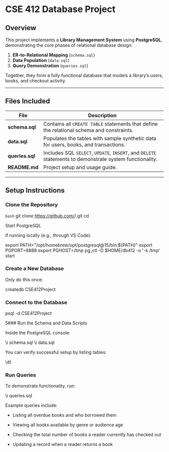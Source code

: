 # CSE 412 Database Project

## Overview
This project implements a **Library Management System** using **PostgreSQL**, demonstrating the core phases of relational database design:
1. **ER-to-Relational Mapping** (`schema.sql`)
2. **Data Population** (`data.sql`)
3. **Query Demonstration** (`queries.sql`)

Together, they form a fully functional database that models a library’s users, books, and checkout activity.

---

## Files Included
| File | Description |
|------|--------------|
| **schema.sql** | Contains all `CREATE TABLE` statements that define the relational schema and constraints. |
| **data.sql** | Populates the tables with sample synthetic data for users, books, and transactions. |
| **queries.sql** | Includes SQL `SELECT`, `UPDATE`, `INSERT`, and `DELETE` statements to demonstrate system functionality. |
| **README.md** | Project setup and usage guide. |

---

## Setup Instructions

### Clone the Repository
``bash``
git clone https://github.com/<your-username>/<your-repo-name>.git
cd <your-repo-name>

Start PostgreSQL

If running locally (e.g., through VS Code):

export PATH="/opt/homebrew/opt/postgresql@15/bin:${PATH}"
export PGPORT=8888
export PGHOST=/tmp
pg_ctl -D $HOME/db412 -o '-k /tmp' start

### Create a New Database

Only do this once:

createdb CSE412Project

### Connect to the Database
psql -d CSE412Project

5️### Run the Schema and Data Scripts

Inside the PostgreSQL console:

\i schema.sql
\i data.sql


You can verify successful setup by listing tables:

\dt

### Run Queries

To demonstrate functionality, run:

\i queries.sql

Example queries include:

 - Listing all overdue books and who borrowed them

 - Viewing all books available by genre or audience age

 - Checking the total number of books a reader currently has checked out

 - Updating a record when a reader returns a book
